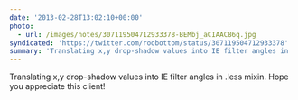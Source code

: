 ```yaml
---
date: '2013-02-28T13:02:10+00:00'
photo:
  - url: /images/notes/307119504712933378-BEMbj_aCIAAC86q.jpg
syndicated: 'https://twitter.com/roobottom/status/307119504712933378'
summary: 'Translating x,y drop-shadow values into IE filter angles in .'
---
```

Translating x,y drop-shadow values into IE filter angles in .less mixin. Hope you appreciate this client! 
